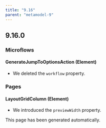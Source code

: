 ```yaml
---
title: "9.16"
parent: "metamodel-9"
---
```


## 9.16.0

### Microflows

#### GenerateJumpToOptionsAction (Element)
* We deleted the `workflow` property. 

### Pages

#### LayoutGridColumn (Element)
* We introduced the `previewWidth` property. 

This page has been generated automatically.
